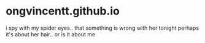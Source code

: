 # ongvincentt.github.io
i spy with my spider eyes.. that something is wrong with her tonight
perhaps it's about her hair..
or is it about me
